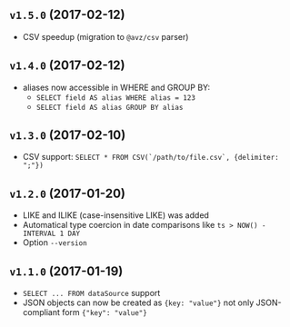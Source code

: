 ## `v1.5.0` (2017-02-12)

* CSV speedup (migration to `@avz/csv` parser)

## `v1.4.0` (2017-02-12)

* aliases now accessible in WHERE and GROUP BY:
  - `SELECT field AS alias WHERE alias = 123`
  - `SELECT field AS alias GROUP BY alias`

## `v1.3.0` (2017-02-10)

* CSV support: ``SELECT * FROM CSV(`/path/to/file.csv`, {delimiter: ";"})``

## `v1.2.0` (2017-01-20)

* LIKE and ILIKE (case-insensitive LIKE) was added
* Automatical type coercion in date comparisons like `ts > NOW() - INTERVAL 1 DAY`
* Option `--version`


## `v1.1.0` (2017-01-19)

* `SELECT ... FROM dataSource` support
* JSON objects can now be created as `{key: "value"}` not only JSON-compliant form `{"key": "value"}`
